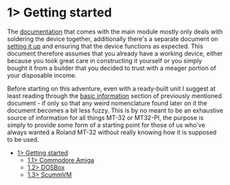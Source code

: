 # 1> Getting started
The [documentation](https://github.com/tebl/BulkyMIDI-32/tree/main/BulkyMIDI-32%20Module#bulkymidi-32-module) that comes with the main module mostly only deals with soldering the device together, additionally there's a separate document on [setting it up](https://github.com/tebl/BulkyMIDI-32/blob/main/documentation/setting_up.md) and ensuring that the device functions as expected. This document therefore assumes that you already have a working device, either because you took great care in constructing it yourself or you simply bought it from a builder that you decided to trust with a meager portion of your disposable income.

Before starting on this adventure, even with a ready-built unit I suggest at least reading through the [basic information](https://github.com/tebl/BulkyMIDI-32/blob/main/documentation/setting_it_up.md#11-basic-information) section of previously mentioned document - if only so that any weird nomenclature found later on it the document becomes a bit less fuzzy. This is by no meant to be an exhaustive source of information for all things MT-32 or MT32-PI, the purpose is simply to provide some form of a starting point for those of us who've always wanted a Roland MT-32 without really knowing how it is supposed to be used.

- [1> Getting started](#1-getting-started)
  - [1.1> Commodore Amiga](https://github.com/tebl/BulkyMIDI-32/blob/main/documentation/getting_started_amiga.md)
  - [1.2> DOSBox](https://github.com/tebl/BulkyMIDI-32/blob/main/documentation/getting_started_dosbox.md)
  - [1.3> ScummVM](https://github.com/tebl/BulkyMIDI-32/blob/main/documentation/getting_started_scummvm.md)
